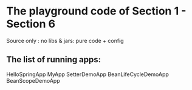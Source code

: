 # The playground code of Section 1 - Section 6
Source only : no libs & jars: pure code + config
## The list of running apps:
HelloSpringApp
MyApp
SetterDemoApp
BeanLifeCycleDemoApp
BeanScopeDemoApp
